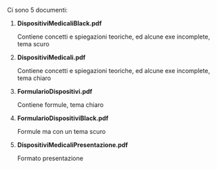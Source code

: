 Ci sono 5 documenti:

1. **DispositiviMedicaliBlack.pdf**

   Contiene concetti e spiegazioni teoriche, ed alcune exe incomplete, tema scuro
2. **DispositiviMedicali.pdf**

   Contiene concetti e spiegazioni teoriche, ed alcune exe incomplete, tema chiaro
3. **FormularioDispositivi.pdf**

   Contiene formule, tema chiaro
4. **FormularioDispositiviBlack.pdf**

   Formule ma con un tema scuro
5. **DispositiviMedicaliPresentazione.pdf**

   Formato presentazione
